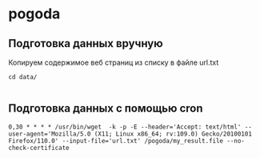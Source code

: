 # pogoda

## Подготовка данных вручную
Копируем содержимое веб страниц из списку в файле url.txt

```cd data/```

```wget -k -p -E --header='Accept: text/html' --user-agent='Mozilla/5.0 (X11; Linux x86_64; rv:109.0) Gecko/20100101 Firefox/110.0' --input-file='url.txt'
```

## Подготовка данных с помощью cron

```0,30 * * * * /usr/bin/wget  -k -p -E --header='Accept: text/html' --user-agent='Mozilla/5.0 (X11; Linux x86_64; rv:109.0) Gecko/20100101 Firefox/110.0' --input-file='url.txt' /pogoda/my_result.file --no-check-certificate```